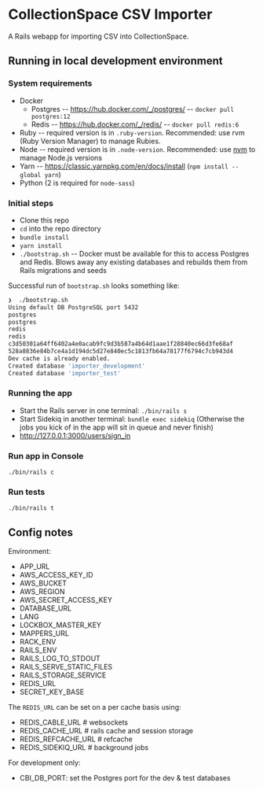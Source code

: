 # CollectionSpace CSV Importer

A Rails webapp for importing CSV into CollectionSpace.

## Running in local development environment

### System requirements

- Docker
  - Postgres -- https://hub.docker.com/_/postgres/ -- `docker pull postgres:12`
  - Redis -- https://hub.docker.com/_/redis/ -- `docker pull redis:6`
- Ruby -- required version is in `.ruby-version`. Recommended: use rvm (Ruby Version Manager) to manage Rubies.
- Node -- required version is in `.node-version`. Recommended: use [nvm](https://github.com/nvm-sh/nvm) to manage Node.js versions
- Yarn -- https://classic.yarnpkg.com/en/docs/install (`npm install --global yarn`)
- Python (2 is required for `node-sass`)

### Initial steps

- Clone this repo
- `cd` into the repo directory
- `bundle install`
- `yarn install`
- `./bootstrap.sh` -- Docker must be available for this to access Postgres and Redis. Blows away any existing databases and rebuilds them from Rails migrations and seeds

Successful run of `bootstrap.sh` looks something like:

``` bash
❯  ./bootstrap.sh
Using default DB PostgreSQL port 5432
postgres
postgres
redis
redis
c3d50301a64ff6402a4e0acab9fc9d3b587a4b64d1aae1f28840ec66d3fe68af
528a8836e84b7ce4a1d194dc5d27e840ec5c1813fb64a78177f6794c7cb943d4
Dev cache is already enabled.
Created database 'importer_development'
Created database 'importer_test'
```

### Running the app

- Start the Rails server in one terminal: `./bin/rails s`
- Start Sidekiq in another terminal: `bundle exec sidekiq` (Otherwise the jobs you kick of in the app will sit in queue and never finish)
- http://127.0.0.1:3000/users/sign_in

### Run app in Console

`./bin/rails c`

### Run tests

`./bin/rails t`

## Config notes

Environment:

- APP_URL
- AWS_ACCESS_KEY_ID
- AWS_BUCKET
- AWS_REGION
- AWS_SECRET_ACCESS_KEY
- DATABASE_URL
- LANG
- LOCKBOX_MASTER_KEY
- MAPPERS_URL
- RACK_ENV
- RAILS_ENV
- RAILS_LOG_TO_STDOUT
- RAILS_SERVE_STATIC_FILES
- RAILS_STORAGE_SERVICE
- REDIS_URL
- SECRET_KEY_BASE

The `REDIS_URL` can be set on a per cache basis using:

- REDIS_CABLE_URL # websockets
- REDIS_CACHE_URL # rails cache and session storage
- REDIS_REFCACHE_URL # refcache
- REDIS_SIDEKIQ_URL # background jobs


For development only:

- CBI_DB_PORT: set the Postgres port for the dev & test databases

